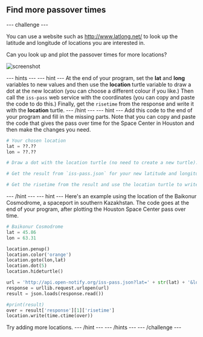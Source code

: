 

## Find more passover times

--- challenge ---


You can use a website such as <a href="http://www.latlong.net/" target="_blank">http://www.latlong.net/</a> to look up the latitude and longitude of locations you are interested in. 

Can you look up and plot the passover times for more locations? 

![screenshot](images/iss-final.png)

--- hints ---
--- hint ---
At the end of your program, set the __lat__ and __long__ variables to new values and then use the __location__ turtle variable to draw a dot at the new location (you can choose a different colour if you like.) Then call the `iss-pass` web service with the coordinates (you can copy and paste the code to do this.) Finally, get the `risetime` from the response and write it with the __location__ turtle. 
--- /hint ---
--- hint ---
Add this code to the end of your program and fill in the missing parts. Note that you can copy and paste the code that gives the pass over time for the Space Center in Houston and then make the changes you need. 
```python
# Your chosen location
lat = ??.??
lon = ??.??

# Draw a dot with the location turtle (no need to create a new turtle). Choose a different colour.

# Get the result from `iss-pass.json` for your new latitude and longitude 

# Get the risetime from the result and use the location turtle to write it on the map
``` 
--- /hint ---
--- hint ---
Here's an example using the location of the Baikonur Cosmodrome, a spaceport in southern Kazakhstan. The code goes at the end of your program, after plotting the Houston Space Center pass over time. 

```python
# Baikonur Cosmodrome
lat = 45.86
lon = 63.31

location.penup()
location.color('orange')
location.goto(lon,lat)
location.dot(5)
location.hideturtle()

url = 'http://api.open-notify.org/iss-pass.json?lat=' + str(lat) + '&lon=' + str(lon)
response = urllib.request.urlopen(url)
result = json.loads(response.read())

#print(result)
over = result['response'][1]['risetime']
location.write(time.ctime(over))
```

Try adding more locations. 
--- /hint ---
--- /hints ---
--- /challenge ---

